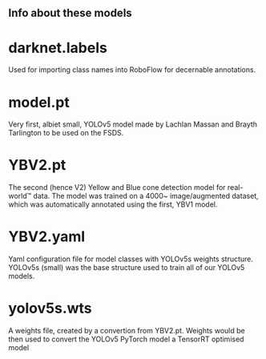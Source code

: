 ## Info about these models

# darknet.labels
Used for importing class names into RoboFlow for decernable annotations.

# model.pt
Very first, albiet small, YOLOv5 model made by Lachlan Massan and Brayth Tarlington to be used on the FSDS.

# YBV2.pt
The second (hence V2) Yellow and Blue cone detection model for real-world:tm: data.
The model was trained on a 4000~ image/augmented dataset, which was automatically annotated using the first, YBV1 model.

# YBV2.yaml
Yaml configuration file for model classes with YOLOv5s weights structure.
YOLOv5s (small) was the base structure used to train all of our YOLOv5 models.

# yolov5s.wts
A weights file, created by a convertion from YBV2.pt. 
Weights would be then used to convert the YOLOv5 PyTorch model a TensorRT optimised model